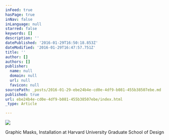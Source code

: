 ```yaml
---
inFeed: true
hasPage: true
inNav: false
inLanguage: null
starred: false
keywords: []
description: ''
datePublished: '2016-01-29T16:50:18.853Z'
dateModified: '2016-01-29T16:47:57.751Z'
title: ''
author: []
authors: []
publisher:
  name: null
  domain: null
  url: null
  favicon: null
sourcePath: _posts/2016-01-29-ebe24b4e-cd0e-4df9-b081-455b38507ebe.md
published: true
url: ebe24b4e-cd0e-4df9-b081-455b38507ebe/index.html
_type: Article

---
```

![](https://the-grid-user-content.s3-us-west-2.amazonaws.com/b6c97793-124c-4f0f-8c4f-db0abac6d9eb.jpg)

Graphic Masks, Installation at Harvard University Graduate School of Design